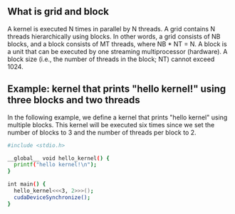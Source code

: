 ## What is grid and block
A kernel is executed N times in parallel by N threads. 
A grid contains N threads hierarchically using blocks. 
In other words, a grid consists of NB blocks, and a block consists of MT threads, where NB * NT = N.
A block is a unit that can be executed by one streaming multiprocessor (hardware).
A block size (i.e., the number of threads in the block; NT) cannot exceed 1024.

## Example: kernel that prints "hello kernel!" using three blocks and two threads
In the following example, we define a kernel that prints "hello kernel" using multiple blocks.
This kernel will be executed six times since we set the number of blocks to 3 and the number of threads per block to 2.

```bash
#include <stdio.h>

__global__ void hello_kernel() {
  printf("hello kernel!\n");
}

int main() {
  hello_kernel<<<3, 2>>>();
  cudaDeviceSynchronize();
}
```

